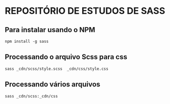 # REPOSITÓRIO DE ESTUDOS DE SASS

## Para instalar usando o NPM
```
npm install -g sass
```
## Processando o arquivo Scss para css 

```
sass _cdn/scss/style.scss  _cdn/css/style.css
```

## Processando vários arquivos
```
sass _cdn/scss:_cdn/css
```